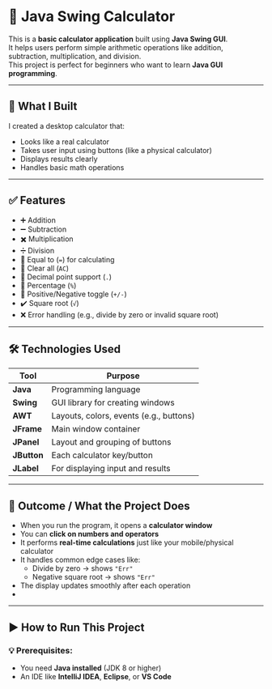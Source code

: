 # 🧮 Java Swing Calculator

This is a **basic calculator application** built using **Java Swing GUI**.  
It helps users perform simple arithmetic operations like addition, subtraction, multiplication, and division.  
This project is perfect for beginners who want to learn **Java GUI programming**.

---

## 📌 What I Built

I created a desktop calculator that:
- Looks like a real calculator
- Takes user input using buttons (like a physical calculator)
- Displays results clearly
- Handles basic math operations

---

## ✅ Features

- ➕ Addition
- ➖ Subtraction
- ✖️ Multiplication
- ➗ Division
- 🟰 Equal to (`=`) for calculating
- 🔁 Clear all (`AC`)
- 🔢 Decimal point support (`.`)
- 💯 Percentage (`%`)
- 🔄 Positive/Negative toggle (`+/-`)
- ✔️ Square root (`√`)
- ❌ Error handling (e.g., divide by zero or invalid square root)

---

## 🛠️ Technologies Used

| Tool       | Purpose                           |
|------------|-----------------------------------|
| **Java**   | Programming language               |
| **Swing**  | GUI library for creating windows  |
| **AWT**    | Layouts, colors, events (e.g., buttons) |
| **JFrame** | Main window container              |
| **JPanel** | Layout and grouping of buttons     |
| **JButton**| Each calculator key/button         |
| **JLabel** | For displaying input and results   |

---

## 🎯 Outcome / What the Project Does

- When you run the program, it opens a **calculator window**
- You can **click on numbers and operators**
- It performs **real-time calculations** just like your mobile/physical calculator
- It handles common edge cases like:
  - Divide by zero → shows `"Err"`
  - Negative square root → shows `"Err"`
- The display updates smoothly after each operation
- 
---

## ▶️ How to Run This Project

### 💡 Prerequisites:
- You need **Java installed** (JDK 8 or higher)
- An IDE like **IntelliJ IDEA**, **Eclipse**, or **VS Code**

